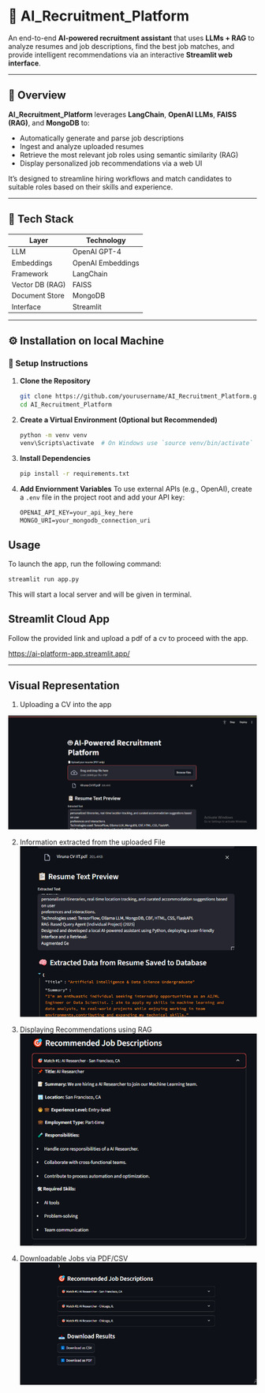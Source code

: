# 🤖 AI_Recruitment_Platform

An end-to-end **AI-powered recruitment assistant** that uses **LLMs + RAG** to analyze resumes and job descriptions, find the best job matches, and provide intelligent recommendations via an interactive **Streamlit web interface**.

---

## 📘 Overview

**AI_Recruitment_Platform** leverages **LangChain**, **OpenAI LLMs**, **FAISS (RAG)**, and **MongoDB** to:
- Automatically generate and parse job descriptions
- Ingest and analyze uploaded resumes
- Retrieve the most relevant job roles using semantic similarity (RAG)
- Display personalized job recommendations via a web UI

It’s designed to streamline hiring workflows and match candidates to suitable roles based on their skills and experience.

---

## 🧠 Tech Stack

| Layer              | Technology           |
|-------------------|----------------------|
| LLM                | OpenAI GPT-4         |
| Embeddings         | OpenAI Embeddings    |
| Framework          | LangChain            |
| Vector DB (RAG)    | FAISS                |
| Document Store     | MongoDB              |
| Interface          | Streamlit            |

---

## ⚙️ Installation on local Machine

### 🚀 Setup Instructions

1. **Clone the Repository**
   ```bash
   git clone https://github.com/yourusername/AI_Recruitment_Platform.git
   cd AI_Recruitment_Platform


2. **Create a Virtual Environment (Optional but Recommended)**
   ```bash
   python -m venv venv
   venv\Scripts\activate  # On Windows use `source venv/bin/activate`
   ```

3. **Install Dependencies**
   ```bash
   pip install -r requirements.txt
   ```

4. **Add Enviornment Variables**
To use external APIs (e.g., OpenAI), create a `.env` file in the project root and add your API key:
    ```env
    OPENAI_API_KEY=your_api_key_here
    MONGO_URI=your_mongodb_connection_uri
    ```
## Usage
To launch the app, run the following command:
```bash
streamlit run app.py

```
This will start a local server and will be given in terminal.

## Streamlit Cloud App
Follow the provided link and upload a pdf of a cv to proceed with the app.

https://ai-platform-app.streamlit.app/


---
## Visual Representation

1. Uploading a CV into the app
   
![Uploading the PDF CV](Screenshot%20Evidence/1.%20Uploading%20the%20pdf%20cv.PNG)

2. Information extracted from the uploaded File
![Details Extracted](https://github.com/VirunaVidaswin/AI_Recruitment_Platform/blob/1765ebd585da8364fcd044c74ff614c708f397a1/Screenshot%20Evidence/2.%20After%20Cv%20uploaded%20Details%20extracted%20and%20saved%20to%20database.PNG)

3. Displaying Recommendations using RAG
![Displaying Recommendations ](https://github.com/VirunaVidaswin/AI_Recruitment_Platform/blob/1765ebd585da8364fcd044c74ff614c708f397a1/Screenshot%20Evidence/3.%20Reccomendtaions%20are%20displayed%20as%20dropdown%20boxers.PNG)

4. Downloadable Jobs via PDF/CSV
![Downloading jobs](https://github.com/VirunaVidaswin/AI_Recruitment_Platform/blob/1765ebd585da8364fcd044c74ff614c708f397a1/Screenshot%20Evidence/4.%20PDF%20or%20Csv%20file%20downloadable.PNG)
